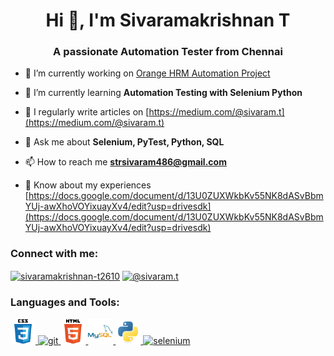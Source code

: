 <h1 align="center">Hi 👋, I'm Sivaramakrishnan T</h1>
<h3 align="center">A passionate Automation Tester from Chennai</h3>

- 🔭 I’m currently working on [Orange HRM Automation Project](https://github.com/Sivaramakrishnan26/AT_Project-1.git)

- 🌱 I’m currently learning **Automation Testing with Selenium Python**

- 📝 I regularly write articles on [https://medium.com/@sivaram.t](https://medium.com/@sivaram.t)

- 💬 Ask me about **Selenium, PyTest, Python, SQL**

- 📫 How to reach me **strsivaram486@gmail.com**

- 📄 Know about my experiences [https://docs.google.com/document/d/13U0ZUXWkbKv55NK8dASvBbmYUj-awXhoVOYixuayXv4/edit?usp=drivesdk](https://docs.google.com/document/d/13U0ZUXWkbKv55NK8dASvBbmYUj-awXhoVOYixuayXv4/edit?usp=drivesdk)

<h3 align="left">Connect with me:</h3>
<p align="left">
<a href="https://linkedin.com/in/sivaramakrishnan-t2610" target="blank"><img align="center" src="https://raw.githubusercontent.com/rahuldkjain/github-profile-readme-generator/master/src/images/icons/Social/linked-in-alt.svg" alt="sivaramakrishnan-t2610" height="30" width="40" /></a>
<a href="https://medium.com/@sivaram.t" target="blank"><img align="center" src="https://raw.githubusercontent.com/rahuldkjain/github-profile-readme-generator/master/src/images/icons/Social/medium.svg" alt="@sivaram.t" height="30" width="40" /></a>
</p>

<h3 align="left">Languages and Tools:</h3>
<p align="left"> <a href="https://www.w3schools.com/css/" target="_blank" rel="noreferrer"> <img src="https://raw.githubusercontent.com/devicons/devicon/master/icons/css3/css3-original-wordmark.svg" alt="css3" width="40" height="40"/> </a> <a href="https://git-scm.com/" target="_blank" rel="noreferrer"> <img src="https://www.vectorlogo.zone/logos/git-scm/git-scm-icon.svg" alt="git" width="40" height="40"/> </a> <a href="https://www.w3.org/html/" target="_blank" rel="noreferrer"> <img src="https://raw.githubusercontent.com/devicons/devicon/master/icons/html5/html5-original-wordmark.svg" alt="html5" width="40" height="40"/> </a> <a href="https://www.mysql.com/" target="_blank" rel="noreferrer"> <img src="https://raw.githubusercontent.com/devicons/devicon/master/icons/mysql/mysql-original-wordmark.svg" alt="mysql" width="40" height="40"/> </a> <a href="https://www.python.org" target="_blank" rel="noreferrer"> <img src="https://raw.githubusercontent.com/devicons/devicon/master/icons/python/python-original.svg" alt="python" width="40" height="40"/> </a> <a href="https://www.selenium.dev" target="_blank" rel="noreferrer"> <img src="https://raw.githubusercontent.com/detain/svg-logos/780f25886640cef088af994181646db2f6b1a3f8/svg/selenium-logo.svg" alt="selenium" width="40" height="40"/> </a> </p>
